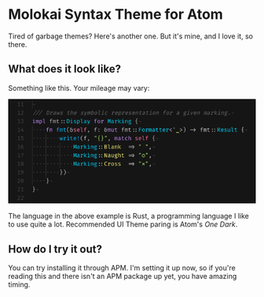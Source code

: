# Molokai Syntax Theme for Atom
Tired of garbage themes?
Here's another one.
But it's mine, and I love it, so there.

## What does it look like?
Something like this. Your mileage may vary:

![Beautiful colorful source code.](https://raw.githubusercontent.com/slightknack/atom-syntax/master/example.png)

The language in the above example is Rust,
a programming language I like to use quite a lot. Recommended UI Theme paring is Atom's *One Dark*.

## How do I try it out?
You can try installing it through APM.
I'm setting it up now, so if you're reading
this and there isn't an APM package up yet,
you have amazing timing.
